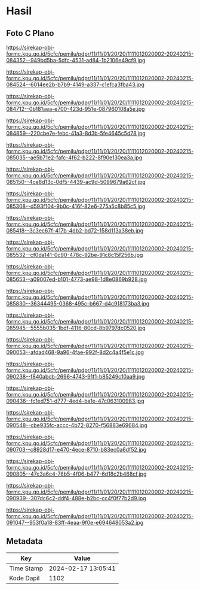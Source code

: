 # Hasil

## Foto C Plano

https://sirekap-obj-formc.kpu.go.id/5cfc/pemilu/pdpr/11/11/01/20/20/1111012020002-20240215-084352--949bd5ba-5dfc-4531-ad84-1b2106e49cf9.jpg

https://sirekap-obj-formc.kpu.go.id/5cfc/pemilu/pdpr/11/11/01/20/20/1111012020002-20240215-084524--6014ee2b-b7b9-4149-a337-c1efca3fba43.jpg

https://sirekap-obj-formc.kpu.go.id/5cfc/pemilu/pdpr/11/11/01/20/20/1111012020002-20240215-084712--0b181aea-e700-423d-951e-087960108a5e.jpg

https://sirekap-obj-formc.kpu.go.id/5cfc/pemilu/pdpr/11/11/01/20/20/1111012020002-20240215-084859--220cbe7e-febc-41a3-8d3b-5fe4645c5d78.jpg

https://sirekap-obj-formc.kpu.go.id/5cfc/pemilu/pdpr/11/11/01/20/20/1111012020002-20240215-085035--ae5b71e2-fafc-4f62-b222-8f90e130ea3a.jpg

https://sirekap-obj-formc.kpu.go.id/5cfc/pemilu/pdpr/11/11/01/20/20/1111012020002-20240215-085150--4ce8d13c-0df5-4439-ac9d-5099679a62cf.jpg

https://sirekap-obj-formc.kpu.go.id/5cfc/pemilu/pdpr/11/11/01/20/20/1111012020002-20240215-085308--d593f104-9b0c-416f-82e6-275a5c8b85c5.jpg

https://sirekap-obj-formc.kpu.go.id/5cfc/pemilu/pdpr/11/11/01/20/20/1111012020002-20240215-085418--3c3ec67f-417b-4db2-bd72-158d113a38eb.jpg

https://sirekap-obj-formc.kpu.go.id/5cfc/pemilu/pdpr/11/11/01/20/20/1111012020002-20240215-085532--cf0da141-0c90-478c-92be-91c8c15f256b.jpg

https://sirekap-obj-formc.kpu.go.id/5cfc/pemilu/pdpr/11/11/01/20/20/1111012020002-20240215-085653--a09007ed-b101-4773-ae98-1d8e0869b928.jpg

https://sirekap-obj-formc.kpu.go.id/5cfc/pemilu/pdpr/11/11/01/20/20/1111012020002-20240215-085830--36344495-0368-495c-b667-d4c918173ba3.jpg

https://sirekap-obj-formc.kpu.go.id/5cfc/pemilu/pdpr/11/11/01/20/20/1111012020002-20240215-085945--5555b035-1bdf-4116-80cd-8b9797dc0520.jpg

https://sirekap-obj-formc.kpu.go.id/5cfc/pemilu/pdpr/11/11/01/20/20/1111012020002-20240215-090053--afdad468-9a96-4fae-992f-8d2c4a4f5e1c.jpg

https://sirekap-obj-formc.kpu.go.id/5cfc/pemilu/pdpr/11/11/01/20/20/1111012020002-20240215-090238--f840abcb-2696-4743-91f1-b85249c10aa9.jpg

https://sirekap-obj-formc.kpu.go.id/5cfc/pemilu/pdpr/11/11/01/20/20/1111012020002-20240215-090436--fc1ed751-d777-4ed4-ba1e-47c063100983.jpg

https://sirekap-obj-formc.kpu.go.id/5cfc/pemilu/pdpr/11/11/01/20/20/1111012020002-20240215-090548--cbe935fc-accc-4b72-8270-f56883e69684.jpg

https://sirekap-obj-formc.kpu.go.id/5cfc/pemilu/pdpr/11/11/01/20/20/1111012020002-20240215-090703--c8928d17-e470-4ece-8710-b83ec0a6df52.jpg

https://sirekap-obj-formc.kpu.go.id/5cfc/pemilu/pdpr/11/11/01/20/20/1111012020002-20240215-090805--47c3a6c4-78b5-4f06-b477-6d18c2b468cf.jpg

https://sirekap-obj-formc.kpu.go.id/5cfc/pemilu/pdpr/11/11/01/20/20/1111012020002-20240215-090939--307dc6c2-ddf4-488e-b2bc-cc4f0f77b2d9.jpg

https://sirekap-obj-formc.kpu.go.id/5cfc/pemilu/pdpr/11/11/01/20/20/1111012020002-20240215-091047--953f0a18-83ff-4eaa-9f0e-e694648053a2.jpg


## Metadata

| Key        | Value               |
| ---------- | ------------------- |
| Time Stamp | 2024-02-17 13:05:41 |
| Kode Dapil | 1102                |



